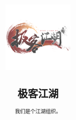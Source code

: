 <p align="center">
  <a href="https://github.com/janghood" target="_blank" rel="noopener noreferrer">
    <img width="180" src="https://raw.githubusercontent.com/janghood/.github/main/img/janghood.png" 
        alt="janghood logo">
  </a>
</p>
<h1 align="center">
极客江湖
</h1>
<p align="center">
  我们是个江湖组织。
</p>
